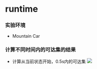 # runtime
### 实验环境
- Mountain Car
### 计算不同时间内的可达集的结果
- 计算从当前状态开始，0.5s内的可达集
  <img src="https://github.com/axaiII/runtime/blob/main/0.5%E7%A7%92.gif">
